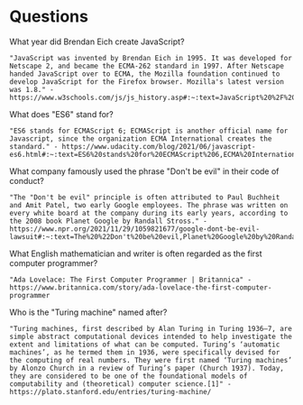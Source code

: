 # Questions

What year did Brendan Eich create JavaScript?

```
"JavaScript was invented by Brendan Eich in 1995. It was developed for Netscape 2, and became the ECMA-262 standard in 1997. After Netscape handed JavaScript over to ECMA, the Mozilla foundation continued to develop JavaScript for the Firefox browser. Mozilla's latest version was 1.8." - https://www.w3schools.com/js/js_history.asp#:~:text=JavaScript%20%2F%20ECMAScript,Mozilla's%20latest%20version%20was%201.8.
```

What does "ES6" stand for?

```
"ES6 stands for ECMAScript 6; ECMAScript is another official name for Javascript, since the organization ECMA International creates the standard." - https://www.udacity.com/blog/2021/06/javascript-es6.html#:~:text=ES6%20stands%20for%20ECMAScript%206,ECMA%20International%20creates%20the%20standard.
```

What company famously used the phrase "Don't be evil" in their code of conduct?

```
"The "Don't be evil" principle is often attributed to Paul Buchheit and Amit Patel, two early Google employees. The phrase was written on every white board at the company during its early years, according to the 2008 book Planet Google by Randall Stross." - https://www.npr.org/2021/11/29/1059821677/google-dont-be-evil-lawsuit#:~:text=The%20%22Don't%20be%20evil,Planet%20Google%20by%20Randall%20Stross.
```

What English mathematician and writer is often regarded as the first computer programmer?

```
"Ada Lovelace: The First Computer Programmer | Britannica" - https://www.britannica.com/story/ada-lovelace-the-first-computer-programmer
```

Who is the "Turing machine" named after?

```
"Turing machines, first described by Alan Turing in Turing 1936–7, are simple abstract computational devices intended to help investigate the extent and limitations of what can be computed. Turing’s ‘automatic machines’, as he termed them in 1936, were specifically devised for the computing of real numbers. They were first named ‘Turing machines’ by Alonzo Church in a review of Turing’s paper (Church 1937). Today, they are considered to be one of the foundational models of computability and (theoretical) computer science.[1]" - https://plato.stanford.edu/entries/turing-machine/
```

